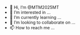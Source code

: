 - 👋 Hi, I’m @MTM2025MT
- 👀 I’m interested in ...
- 🌱 I’m currently learning ...
- 💞️ I’m looking to collaborate on ...
- 📫 How to reach me ...

<!---
MTM2025MT/MTM2025MT is a ✨ special ✨ repository because its `README.md` (this file) appears on your GitHub profile.
You can click the Preview link to take a look at your changes.
--->
